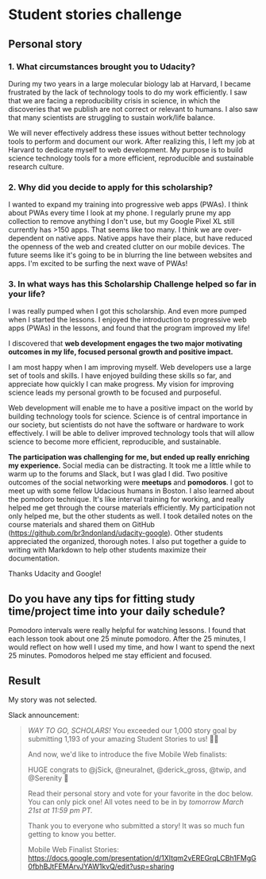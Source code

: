 # Student stories challenge

## Personal story

### 1. What circumstances brought you to Udacity?

During my two years in a large molecular biology lab at Harvard, I became frustrated by the lack of technology tools to do my work efficiently. I saw that we are facing a reproducibility crisis in science, in which the discoveries that we publish are not correct or relevant to humans. I also saw that many scientists are struggling to sustain work/life balance.

We will never effectively address these issues without better technology tools to perform and document our work. After realizing this, I left my job at Harvard to dedicate myself to web development. My purpose is to build science technology tools for a more efficient, reproducible and sustainable research culture.


### 2. Why did you decide to apply for this scholarship?

I wanted to expand my training into progressive web apps (PWAs). I think about PWAs every time I look at my phone. I regularly prune my app collection to remove anything I don't use, but my Google Pixel XL still currently has >150 apps. That seems like too many. I think we are over-dependent on native apps. Native apps have their place, but have reduced the openness of the web and created clutter on our mobile devices. The future seems like it's going to be in blurring the line between websites and apps. I'm excited to be surfing the next wave of PWAs!


### 3. In what ways has this Scholarship Challenge helped so far in your life?

I was really pumped when I got this scholarship. And even more pumped when I started the lessons. I enjoyed the introduction to progressive web apps (PWAs) in the lessons, and found that the program improved my life!

I discovered that **web development engages the two major motivating outcomes in my life, focused personal growth and positive impact.**

I am most happy when I am improving myself. Web developers use a large set of tools and skills. I have enjoyed building these skills so far, and appreciate how quickly I can make progress. My vision for improving science leads my personal growth to be focused and purposeful.

Web development will enable me to have a positive impact on the world by building technology tools for science. Science is of central importance in our society, but scientists do not have the software or hardware to work effectively. I will be able to deliver improved technology tools that will allow science to become more efficient, reproducible, and sustainable.

**The participation was challenging for me, but ended up really enriching my experience.** Social media can be distracting. It took me a little while to warm up to the forums and Slack, but I was glad I did. Two positive outcomes of the social networking were **meetups** and **pomodoros**. I got to meet up with some fellow Udacious humans in Boston. I also learned about the pomodoro technique. It's like interval training for working, and really helped me get through the course materials efficiently. My participation not only helped me, but the other students as well. I took detailed notes on the course materials and shared them on GitHub (https://github.com/br3ndonland/udacity-google). Other students appreciated the organized, thorough notes. I also put together a guide to writing with Markdown to help other students maximize their documentation.

Thanks Udacity and Google!


## Do you have any tips for fitting study time/project time into your daily schedule?

Pomodoro intervals were really helpful for watching lessons. I found that each lesson took about one 25 minute pomodoro. After the 25 minutes, I would reflect on how well I used my time, and how I want to spend the next 25 minutes. Pomodoros helped me stay efficient and focused.


## Result

My story was not selected.

Slack announcement:

> *WAY TO GO, SCHOLARS!* You exceeded our 1,000 story goal by submitting 1,193 of your amazing Student Stories to us! :man_dancing::dancer:
> 
> And now, we'd like to introduce the five Mobile Web finalists:
> 
> HUGE congrats to @jSick, @neuralnet, @derick_gross, @twip, and @Serenity :clap:
> 
> Read their personal story and vote for your favorite in the doc below. You can only pick one! All votes need to be in by *tomorrow March 21st at 11:59 pm PT.*
> 
> Thank you to everyone who submitted a story! It was so much fun getting to know you better.
> 
> Mobile Web Finalist Stories: https://docs.google.com/presentation/d/1XItqm2vEREGrqLCBh1FMgG0fbhBJtFEMArvJYAW1kvQ/edit?usp=sharing
